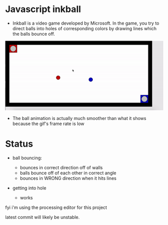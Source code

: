 # Javascript inkball
 - Inkball is a video game developed by Microsoft. In the game, you try to direct balls into holes of corresponding colors by drawing lines which the balls bounce off.

![](inkball_gif2.gif)

- The ball animation is actually much smoother than what it shows because the gif's frame rate is low

# Status
  - ball bouncing:
    - bounces in correct direction off of walls
    - balls bounce off of each other in correct angle
    - bounces in WRONG direction when it hits lines

  - getting into hole
    - works

fyi i'm using the processing editor for this project

latest commit will likely be unstable.


